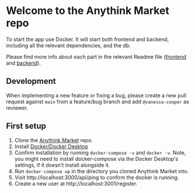 # Welcome to the Anythink Market repo

To start the app use Docker. It will start both frontend and backend, including all the relevant dependencies, and the db.

Please find more info about each part in the relevant Readme file ([frontend](frontend/readme.md) and [backend](backend/README.md)).

## Development

When implementing a new feature or fixing a bug, please create a new pull request against `main` from a feature/bug branch and add `@vanessa-cooper` as reviewer.

## First setup

1. Clone the [Anythink Market](https://github.com/ObelusFamily/Anythink-Market-x6s2q) repo.
2. Install [Docker/Docker Desktop](https://docs.docker.com/get-docker/)
3. Confirm installation by running ``docker-compose -v`` and ``docker -v``.  Note, you might need to install docker-compose via the Docker Desktop's settings, if it doesn't install alongside it.
4. Run ``docker-compose up`` in the directory you cloned Anythink Market into.
5. Visit http://localhost:3000/api/ping to confirm the docker is running.
6. Create a new user at http://localhost:3001/register.
